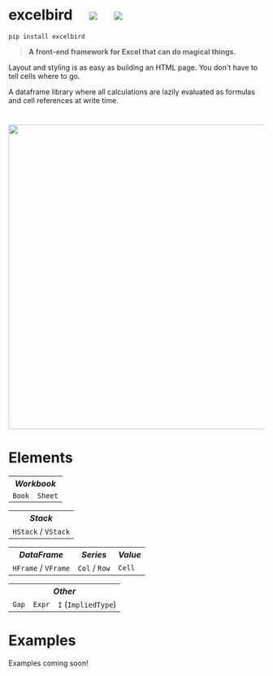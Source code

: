 <h1> excelbird &nbsp;&nbsp;&nbsp; <a href="https://pypi.org/project/excelbird/" alt="Version"> <img src="https://img.shields.io/pypi/v/excelbird.svg" /></a> &nbsp;&nbsp;&nbsp; <a href="https://github.com/ryayoung/excelbird/actions"> <img src="https://github.com/ryayoung/excelbird/actions/workflows/tests.yaml/badge.svg"/> </a> </h1>

```text
pip install excelbird
```

> **A front-end framework for Excel that can do magical things.**

Layout and styling is as easy as building an HTML page. You don't have to tell cells where to go.

A dataframe library where all calculations are lazily evaluated as formulas and cell references at write time.

#

<img src="https://i.imgur.com/We95Soe.png" width="600">

# Elements

<table>
    <th colspan=2><i>Workbook</i></th>
    <tr>
    <td><code>Book</code></td>
    <td><code>Sheet</code></td>
    </tr>
</table>

<table>
    <th colspan=2><i>Stack</i></th>
    <tr>
    <td><code>HStack</code> / <code>VStack</code></td>
    <!-- <td><code>HStack</code></td> -->
    </tr>
</table>

<table>
    <tr>
    <th><i>DataFrame</i></th>
    <th><i>Series</i></th>
    <th><i>Value</i></th>
    </tr>
    <tr>
    <td><code>HFrame</code> / <code>VFrame</code></td>
    <!-- <td><code>VFrame</code></td> -->
    <td><code>Col</code> / <code>Row</code></td>
    <!-- <td><code>Row</code></td> -->
    <td><code>Cell</code></td>
    </tr>
</table>


<table>
    <th colspan=3><i>Other</i></th>
    <tr>
    <td><code>Gap</code></td>
    <td><code>Expr</code></td>
    <td><code>I</code> (<code>ImpliedType</code>)</td></tr>
</table>

# Examples


Examples coming soon!
